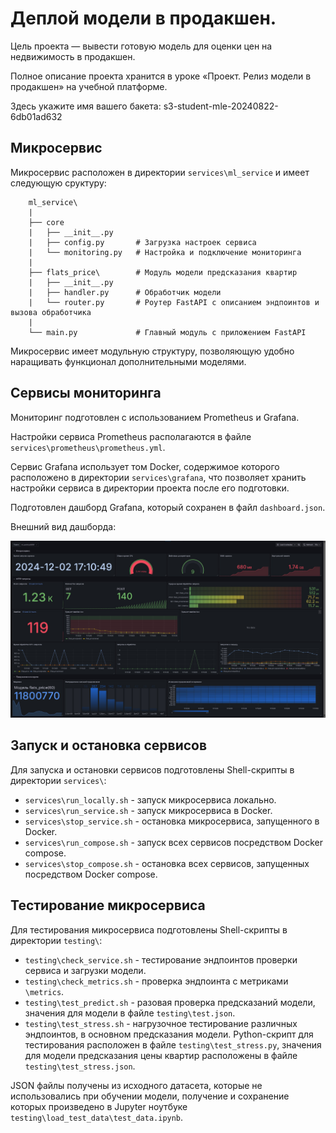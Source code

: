 # Деплой модели в продакшен. 

Цель проекта — вывести готовую модель для оценки цен на недвижимость в продакшен. 

Полное описание проекта хранится в уроке «Проект. Релиз модели в продакшен» на учебной платформе. 

Здесь укажите имя вашего бакета: s3-student-mle-20240822-6db01ad632

## Микросервис

Микросервис расположен в директории `services\ml_service` и имеет следующую сруктуру:
```
    ml_service\
    | 
    ├── core
    |   ├── __init__.py
    |   ├── config.py       # Загрузка настроек сервиса
    |   └── monitoring.py   # Настройка и подключение мониторинга
    |
    ├── flats_price\        # Модуль модели предсказания квартир
    |   ├── __init__.py
    |   ├── handler.py      # Обработчик модели
    |   └── router.py       # Роутер FastAPI с описанием эндпоинтов и вызова обработчика
    |
    └── main.py             # Главный модуль с приложением FastAPI
```
Микросервис имеет модульную структуру, позволяющую удобно наращивать функционал дополнительными моделями.

## Сервисы мониторинга

Мониторинг подготовлен с использованием Prometheus и Grafana.

Настройки сервиса Prometheus располагаются в файле `services\prometheus\prometheus.yml`.

Сервис Grafana использует том Docker, содержимое которого расположено в директории `services\grafana`, 
что позволяет хранить настройки сервиса в директории проекта после его подготовки.

Подготовлен дашборд Grafana, который сохранен в файл `dashboard.json`.

Внешний вид дашборда:

![Grafana Dashboard](dashboard.jpg)

## Запуск и остановка сервисов

Для запуска и остановки сервисов подготовлены Shell-скрипты в директории `services\`:

- `services\run_locally.sh` - запуск микросервиса локально.
- `services\run_service.sh` - запуск микросервиса в Docker.
- `services\stop_service.sh` - остановка микросервиса, запущенного в Docker.
- `services\run_compose.sh` - запуск всех сервисов посредством Docker compose.
- `services\stop_compose.sh` - остановка всех сервисов, запущенных посредством Docker compose.

## Тестирование микросервиса

Для тестирования микросервиса подготовлены Shell-скрипты в директории `testing\`:

- `testing\check_service.sh` - тестирование эндпоинтов проверки сервиса и загрузки модели.
- `testing\check_metrics.sh` - проверка эндпоинта с метриками `\metrics`.
- `testing\test_predict.sh` - разовая проверка предсказаний модели, значения для модели в файле `testing\test.json`.
- `testing\test_stress.sh` - нагрузочное тестирование различных эндпоинтов, в основном предсказания модели. 
Python-скрипт для тестирования расположен в файле `testing\test_stress.py`, значения для модели предсказания 
цены квартир расположены в файле `testing\test_stress.json`.

JSON файлы получены из исходного датасета, которые не использовались при обучении модели, 
получение и сохранение которых произведено в Jupyter ноутбуке `testing\load_test_data\test_data.ipynb`. 
